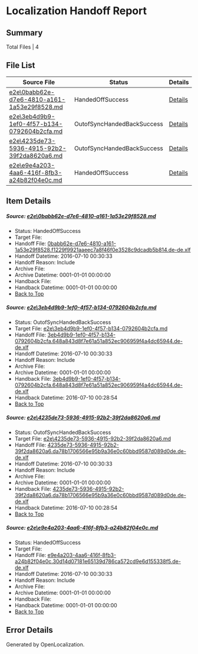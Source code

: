 # <a name='report-top'></a> Localization Handoff Report

## Summary
 Total Files | 4

## File List
 Source File | Status | Details 
 ----------- | ------ | ------- 
 [e2e\0babb62e-d7e6-4810-a161-1a53e29f8528.md](https://github.com/OpenLocalizationTestOrg/oltest/blob/be8205bd8fdc2e405eb214f5d49a4865835b8cf7/e2e/0babb62e-d7e6-4810-a161-1a53e29f8528.md) | HandedOffSuccess | [Details](#f65dcb61224aa2feeba65262a1d8461fa21d1eae2)
 [e2e\3eb4d9b9-1ef0-4f57-b134-0792604b2cfa.md](https://github.com/OpenLocalizationTestOrg/oltest/blob/4e7d3355b36e4497895877d107e68677957a4704/e2e/3eb4d9b9-1ef0-4f57-b134-0792604b2cfa.md) | OutofSyncHandedBackSuccess | [Details](#1cf8cbba4900a35e3aae5b3383866a88a7e33c1a3)
 [e2e\4235de73-5936-4915-92b2-39f2da8620a6.md](https://github.com/OpenLocalizationTestOrg/oltest/blob/4e7d3355b36e4497895877d107e68677957a4704/e2e/4235de73-5936-4915-92b2-39f2da8620a6.md) | OutofSyncHandedBackSuccess | [Details](#058201d60fd873875f96e68d1033337e12b7aba14)
 [e2e\e9e4a203-4aa6-416f-8fb3-a24b82f04e0c.md](https://github.com/OpenLocalizationTestOrg/oltest/blob/8dca960f01a10ca56e694e4b6261da40cd0f1024/e2e/e9e4a203-4aa6-416f-8fb3-a24b82f04e0c.md) | HandedOffSuccess | [Details](#5013633b2ba32997ae1f2df4e84e9d2ff65f31746)

## Item Details
##### <a name='f65dcb61224aa2feeba65262a1d8461fa21d1eae2'></a> Source: [e2e\0babb62e-d7e6-4810-a161-1a53e29f8528.md](https://github.com/OpenLocalizationTestOrg/oltest/blob/be8205bd8fdc2e405eb214f5d49a4865835b8cf7/e2e/0babb62e-d7e6-4810-a161-1a53e29f8528.md)
* Status: HandedOffSuccess
* Target File: 
* Handoff File: [0babb62e-d7e6-4810-a161-1a53e29f8528.f1229f9921aaeec7a8f46f0e3528c9dcadb5b814.de-de.xlf](https://github.com/OpenLocalizationTestOrg/olhandoff-e2e/blob/945c034b81e9c0666cfebf01a8fffcf2746ac119/ol-handoff/OpenLocalizationTestOrg/oltest-dede-fly/ci/ht/0babb62e-d7e6-4810-a161-1a53e29f8528.f1229f9921aaeec7a8f46f0e3528c9dcadb5b814.de-de.xlf)
* Handoff Datetime: 2016-07-10 00:30:33
* Handoff Reason: Include
* Archive File: 
* Archive Datetime: 0001-01-01 00:00:00
* Handback File: 
* Handback Datetime: 0001-01-01 00:00:00
* [Back to Top](#report-top)

##### <a name='1cf8cbba4900a35e3aae5b3383866a88a7e33c1a3'></a> Source: [e2e\3eb4d9b9-1ef0-4f57-b134-0792604b2cfa.md](https://github.com/OpenLocalizationTestOrg/oltest/blob/4e7d3355b36e4497895877d107e68677957a4704/e2e/3eb4d9b9-1ef0-4f57-b134-0792604b2cfa.md)
* Status: OutofSyncHandedBackSuccess
* Target File: [e2e\3eb4d9b9-1ef0-4f57-b134-0792604b2cfa.md](https://github.com/OpenLocalizationTestOrg/oltest-dede-fly/blob/10eb58154ba70b53d62ba47c2aa0648992e3da6e/e2e/3eb4d9b9-1ef0-4f57-b134-0792604b2cfa.md)
* Handoff File: [3eb4d9b9-1ef0-4f57-b134-0792604b2cfa.648a843d8f7e61a51a852ec906959f4a4dc65944.de-de.xlf](https://github.com/OpenLocalizationTestOrg/olhandoff-e2e/blob/945c034b81e9c0666cfebf01a8fffcf2746ac119/ol-handoff/OpenLocalizationTestOrg/oltest-dede-fly/ci/ht/3eb4d9b9-1ef0-4f57-b134-0792604b2cfa.648a843d8f7e61a51a852ec906959f4a4dc65944.de-de.xlf)
* Handoff Datetime: 2016-07-10 00:30:33
* Handoff Reason: Include
* Archive File: 
* Archive Datetime: 0001-01-01 00:00:00
* Handback File: [3eb4d9b9-1ef0-4f57-b134-0792604b2cfa.648a843d8f7e61a51a852ec906959f4a4dc65944.de-de.xlf](https://github.com/OpenLocalizationTestOrg/olhandback-e2e/blob/ed41ea9b16464cc4971f205c7101864554788705/ol-handback/OpenLocalizationTestOrg/oltest-dede-fly/ci/high/3eb4d9b9-1ef0-4f57-b134-0792604b2cfa.648a843d8f7e61a51a852ec906959f4a4dc65944.de-de.xlf)
* Handback Datetime: 2016-07-10 00:28:54
* [Back to Top](#report-top)

##### <a name='058201d60fd873875f96e68d1033337e12b7aba14'></a> Source: [e2e\4235de73-5936-4915-92b2-39f2da8620a6.md](https://github.com/OpenLocalizationTestOrg/oltest/blob/4e7d3355b36e4497895877d107e68677957a4704/e2e/4235de73-5936-4915-92b2-39f2da8620a6.md)
* Status: OutofSyncHandedBackSuccess
* Target File: [e2e\4235de73-5936-4915-92b2-39f2da8620a6.md](https://github.com/OpenLocalizationTestOrg/oltest-dede-fly/blob/10eb58154ba70b53d62ba47c2aa0648992e3da6e/e2e/4235de73-5936-4915-92b2-39f2da8620a6.md)
* Handoff File: [4235de73-5936-4915-92b2-39f2da8620a6.da78b1706566e95b9a36e0c60bbd9587d089d0de.de-de.xlf](https://github.com/OpenLocalizationTestOrg/olhandoff-e2e/blob/945c034b81e9c0666cfebf01a8fffcf2746ac119/ol-handoff/OpenLocalizationTestOrg/oltest-dede-fly/ci/ht/4235de73-5936-4915-92b2-39f2da8620a6.da78b1706566e95b9a36e0c60bbd9587d089d0de.de-de.xlf)
* Handoff Datetime: 2016-07-10 00:30:33
* Handoff Reason: Include
* Archive File: 
* Archive Datetime: 0001-01-01 00:00:00
* Handback File: [4235de73-5936-4915-92b2-39f2da8620a6.da78b1706566e95b9a36e0c60bbd9587d089d0de.de-de.xlf](https://github.com/OpenLocalizationTestOrg/olhandback-e2e/blob/ed41ea9b16464cc4971f205c7101864554788705/ol-handback/OpenLocalizationTestOrg/oltest-dede-fly/ci/high/4235de73-5936-4915-92b2-39f2da8620a6.da78b1706566e95b9a36e0c60bbd9587d089d0de.de-de.xlf)
* Handback Datetime: 2016-07-10 00:28:54
* [Back to Top](#report-top)

##### <a name='5013633b2ba32997ae1f2df4e84e9d2ff65f31746'></a> Source: [e2e\e9e4a203-4aa6-416f-8fb3-a24b82f04e0c.md](https://github.com/OpenLocalizationTestOrg/oltest/blob/8dca960f01a10ca56e694e4b6261da40cd0f1024/e2e/e9e4a203-4aa6-416f-8fb3-a24b82f04e0c.md)
* Status: HandedOffSuccess
* Target File: 
* Handoff File: [e9e4a203-4aa6-416f-8fb3-a24b82f04e0c.30d14d07181e65139d786ca572cd9e6d155338f5.de-de.xlf](https://github.com/OpenLocalizationTestOrg/olhandoff-e2e/blob/945c034b81e9c0666cfebf01a8fffcf2746ac119/ol-handoff/OpenLocalizationTestOrg/oltest-dede-fly/ci/ht/e9e4a203-4aa6-416f-8fb3-a24b82f04e0c.30d14d07181e65139d786ca572cd9e6d155338f5.de-de.xlf)
* Handoff Datetime: 2016-07-10 00:30:33
* Handoff Reason: Include
* Archive File: 
* Archive Datetime: 0001-01-01 00:00:00
* Handback File: 
* Handback Datetime: 0001-01-01 00:00:00
* [Back to Top](#report-top)


## Error Details

Generated by OpenLocalization.
